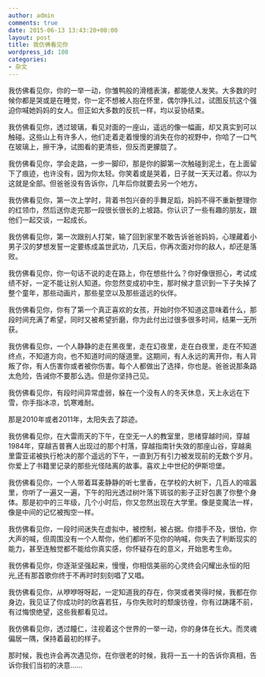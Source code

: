 ```yaml
---
author: admin
comments: true
date: 2015-06-13 13:43:20+00:00
layout: post
title: 我仿佛看见你
wordpress_id: 108
categories:
- 杂文
---
```


我仿佛看见你，你的一举一动，你雏鸭般的滑稽表演，都能使人发笑。大多数的时候你都是哭或是在睡觉，你一定不想被人抱在怀里，偶尔挣扎过，试图反抗这个强迫你喊她妈妈的女人。但正如大多数的反抗一样，均以妥协结束。

我仿佛看见你，透过玻璃，看见对面的一座山，遥远的像一幅画，却又真实到可以触碰。这些山上有许多人，他们走着走着慢慢的消失在你的视野中，你哈了一口气在玻璃上，擦干净，试图看的更清些，但反而更朦胧了。

我仿佛看见你，学会走路，一步一脚印，那是你的脚第一次触碰到泥土，在上面留下了痕迹，也许没有，因为你太轻。你笑着或是哭着，日子就一天天过着。你以为这就是全部。但爸爸没有告诉你，几年后你就要去另一个地方。

我仿佛看见你，第一次上学时，背着书包兴奋的手舞足蹈，妈妈不得不重新整理你的红领巾，然后送你走完那一段很长很长的上坡路。你认识了一些有趣的朋友，跟他们一起交谈，一起成长。

我仿佛看见你，第一次跟别人打架，输了回到家里不敢告诉爸爸妈妈，心理藏着小男子汉的梦想发誓一定要练成盖世武功，几天后，你再次面对你的敌人，却还是落败。

我仿佛看见你，你一句话不说的走在路上，你在想些什么？你好像很担心，考试成绩不好，一定不能让别人知道。你忽然变成初中生，那时候才意识到一下子失掉了整个童年，那些动画片，那些星空以及那些遥远的伙伴。

我仿佛看见你，你有了第一个真正喜欢的女孩，开始时你不知道这意味着什么，那段时间充满了希望，同时又被希望折磨，你为此付出过很多很多时间，结果一无所获。

我仿佛看见你，一个人静静的走在黑夜里，走在幻夜里，走在白夜里，走在不知道终点，不知道方向，也不知道时间的隧道里。这期间，有人永远的离开你，有人背叛了你，有人伤害你或者被你伤害。每个人都做出了选择，你也是。爸爸说那条路太危险，告诫你不要那么选。但是你坚持己见。

我仿佛看见你，有段时间异常虚弱，躲在一个没有人的冬天休息，天上永远在下雪，你手指冰凉，饥寒难耐。

那是2010年或者2011年，太阳失去了踪迹。

我仿佛看见你，在大雷雨天的下午，在空无一人的教室里，思绪穿越时间，穿越1984年，穿越吉普赛人出现过的那个村落，穿越指南针失效的那座山谷，穿越奥里雷亚诺被执行枪决的那个遥远的下午，一直到万有引力被发现前的无数个岁月。你爱上了书籍里记录的那些光怪陆离的故事。喜欢上中世纪的伊斯坦堡。

我仿佛看见你，一个人带着耳麦静静的听七里香，在学校的大树下，几百人的喧嚣里，你听了一遍又一遍，下午的阳光透过树叶落下斑驳的影子正好包裹了你整个身体。那是初中的三年级，几个小时后，你又忽然出现在大学里。像是变魔法一样，像是中间的记忆被掏空一样。

我仿佛看见你，一段时间迷失在虚拟中，被控制，被占据。你措手不及，很怕，你大声的喊，但周围没有一个人帮你，他们都听不见你的呐喊，你失去了判断现实的能力，甚至连触觉都不能给你真实感，你怀疑存在的意义，开始思考生命。

我仿佛看见你，你逐渐坚强起来，慢慢，你相信美丽的心灵终会闪耀出永恒的阳光,还有那首歌你终于不再时时刻刻唱了又唱。

我仿佛看见你，从咿咿呀呀起，一定知道我的存在，你哭或者笑得时候，我都在你身边，我见证了你成功时的欣喜若狂，与你失败时的颓废彷徨，你有过踌躇不前，有过悔恨绝望，这些我都看见过。

我仿佛看见你，透过瞳仁，注视着这个世界的一举一动，你的身体在长大。而灵魂偏居一隅，保持着最初的样子。

那时候，我也许会再次遇见你，在你很老的时候，我将一五一十的告诉你真相，告诉你我们当初的决意……

